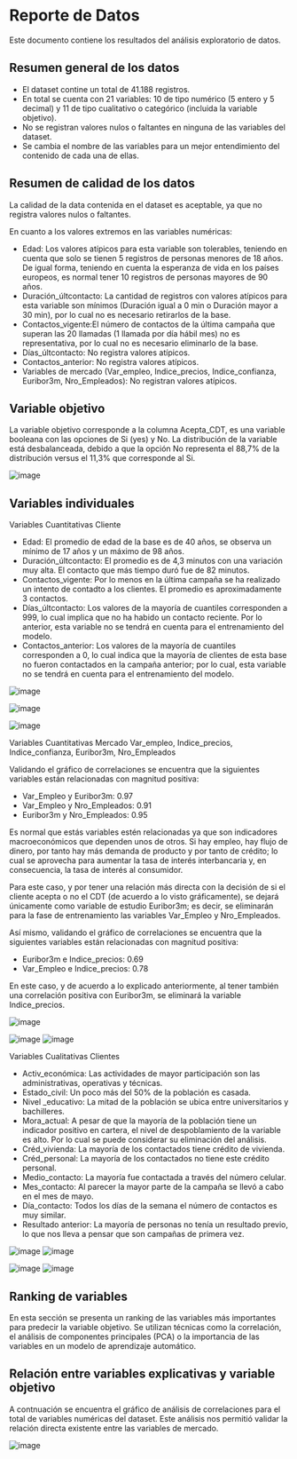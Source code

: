 # Reporte de Datos

Este documento contiene los resultados del análisis exploratorio de datos.

## Resumen general de los datos

* El dataset contine un total de 41.188 registros.
* En total se cuenta con 21 variables: 10 de tipo numérico (5 entero y 5 decimal) y 11 de tipo cualitativo o categórico (incluida la variable objetivo).
* No se registran valores nulos o faltantes en ninguna de las variables del dataset.
* Se cambia el nombre de las variables para un mejor entendimiento del contenido de cada una de ellas.

## Resumen de calidad de los datos

La calidad de la data contenida en el dataset es aceptable, ya que no registra valores nulos o faltantes.

En cuanto a los valores extremos en las variables numéricas:
* Edad: Los valores atípicos para esta variable son tolerables, teniendo en cuenta que solo se tienen 5 registros de personas menores de 18 años. De igual forma, teniendo en cuenta la esperanza de vida en los países europeos, es normal tener 10 registros de personas mayores de 90 años.
* Duración_últcontacto: La cantidad de registros con valores atípicos para esta variable son mínimos (Duración igual a 0 min o Duración mayor a 30 min), por lo cual no es necesario retirarlos de la base.
* Contactos_vigente:El número de contactos de la última campaña que superan las 20 llamadas (1 llamada por día hábil mes) no es representativa, por lo cual no es necesario eliminarlo de la base.
* Días_últcontacto: No registra valores atípicos.
* Contactos_anterior: No registra valores atípicos.
* Variables de mercado (Var_empleo, Indice_precios, Indice_confianza, Euribor3m,	Nro_Empleados): No registran valores atípicos.

## Variable objetivo

La variable objetivo corresponde a la columna Acepta_CDT, es una variable booleana con las opciones de Si (yes) y No. La distribución de la variable está desbalanceada, debido a que la opción No representa el 88,7% de la distribución versus el 11,3% que corresponde al Si.

![image](https://github.com/AndreaRubianoM/proyecto/assets/135787751/97bfc387-e118-4c7a-97b3-d3f01f23ddcf)

## Variables individuales

Variables Cuantitativas Cliente
* Edad: El promedio de edad de la base es de 40 años, se observa un mínimo de 17 años y un máximo de 98 años.
* Duración_últcontacto: El promedio es de 4,3 minutos con una variación muy alta. El contacto que más tiempo duró fue de 82 minutos.
* Contactos_vigente: Por lo menos en la última campaña se ha realizado un intento de contadto a los clientes. El promedio es aproximadamente 3 contactos.
* Días_últcontacto: Los valores de la mayoría de cuantiles corresponden a 999, lo cual implica que no ha habido un contacto reciente. Por lo anterior, esta variable no se tendrá en cuenta para el entrenamiento del modelo.
* Contactos_anterior: Los valores de la mayoría de cuantiles corresponden a 0, lo cual indica que la mayoría de clientes de esta base no fueron contactados en la campaña anterior; por lo cual, esta variable no se tendrá en cuenta para el entrenamiento del modelo.

![image](https://github.com/AndreaRubianoM/proyecto/assets/135787751/2fd034b8-e7a7-460b-9635-b501dd52ed6e)

![image](https://github.com/AndreaRubianoM/proyecto/assets/135787751/ce918a04-a0fc-4e79-a5c5-d20c01ceb416)

![image](https://github.com/AndreaRubianoM/proyecto/assets/135787751/f2957097-368a-4e5a-9a2c-f4061f13225a)


Variables Cuantitativas Mercado
Var_empleo, Indice_precios, Indice_confianza, Euribor3m,	Nro_Empleados

Validando el gráfico de correlaciones se encuentra que la siguientes variables están relacionadas con magnitud positiva:
* Var_Empleo y Euribor3m: 0.97
* Var_Empleo y Nro_Empleados: 0.91
* Euribor3m y Nro_Empleados: 0.95

Es normal que estás variables estén relacionadas ya que son indicadores macroeconómicos que dependen unos de otros. Si hay empleo, hay flujo de dinero, por tanto hay más demanda de producto y por tanto de crédito; lo cual se aprovecha para aumentar la tasa de interés interbancaria y, en consecuencia, la tasa de interés al consumidor.

Para este caso, y por tener una relación más directa con la decisión de si el cliente acepta o no el CDT (de acuerdo a lo visto gráficamente), se dejará únicamente como variable de estudio Euribor3m; es decir, se eliminarán para la fase de entrenamiento las variables Var_Empleo y Nro_Empleados.

Así mismo, validando el gráfico de correlaciones se encuentra que la siguientes variables están relacionadas con magnitud positiva:
* Euribor3m e Indice_precios: 0.69
* Var_Empleo e Indice_precios: 0.78

En este caso, y de acuerdo a lo explicado anteriormente, al tener también una correlación positiva con Euribor3m, se eliminará la variable Indice_precios.

![image](https://github.com/AndreaRubianoM/proyecto/assets/135787751/64b8b472-69f9-4431-ab4d-5c71e504f8ed)

![image](https://github.com/AndreaRubianoM/proyecto/assets/135787751/1b0463d2-de91-4958-bef5-d38e029bcc58)
![image](https://github.com/AndreaRubianoM/proyecto/assets/135787751/5e29ee23-c47a-40f5-9fd7-0844a5fad7c9)

Variables Cualitativas Clientes
* Activ_económica: Las actividades de mayor participación son las administrativas, operativas y técnicas.
* Estado_civil: Un poco más del 50% de la población es casada.
* Nivel _educativo: La mitad de la población se ubica entre universitarios y bachilleres.
* Mora_actual: A pesar de que la mayoría de la población tiene un indicador positivo en cartera, el nivel de despoblamiento de la variable es alto. Por lo cual se puede considerar su eliminación del análisis.
* Créd_vivienda: La mayoría de los contactados tiene crédito de vivienda.
* Créd_personal: La mayoría de los contactados no tiene este crédito personal.
* Medio_contacto: La mayoría fue contactada a través del número celular.
* Mes_contacto: Al parecer la mayor parte de la campaña se llevó a cabo en el mes de mayo.
* Día_contacto: Todos los días de la semana el número de contactos es muy similar.
* Resultado anterior: La mayoría de personas no tenía un resultado previo, lo que nos lleva a pensar que son campañas de primera vez.

![image](https://github.com/AndreaRubianoM/proyecto/assets/135787751/ec27dfbe-1440-4776-809f-26d638ece14a)
![image](https://github.com/AndreaRubianoM/proyecto/assets/135787751/e1c27ea8-eed1-4d80-88c8-166aa00b89d6)

![image](https://github.com/AndreaRubianoM/proyecto/assets/135787751/4f262db4-5d40-4a57-88b1-ea93a1287114)
![image](https://github.com/AndreaRubianoM/proyecto/assets/135787751/077aaca3-ffd8-4bd1-a5be-ae7599b8e0c0)

## Ranking de variables

En esta sección se presenta un ranking de las variables más importantes para predecir la variable objetivo. Se utilizan técnicas como la correlación, el análisis de componentes principales (PCA) o la importancia de las variables en un modelo de aprendizaje automático.

## Relación entre variables explicativas y variable objetivo

A contnuación se encuentra el gráfico de análisis de correlaciones para el total de variables numéricas del dataset. Este análisis nos permitió validar la relación directa existente entre las variables de mercado.

![image](https://github.com/AndreaRubianoM/proyecto/assets/135787751/b8ee37c9-3f8a-4d52-aa30-c6a4684947bf)


